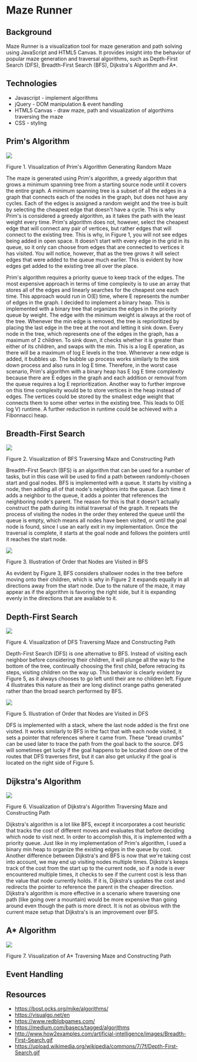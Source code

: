 # Maze Runner

## Background
Maze Runner is a visualization tool for maze generation and path solving using JavaScript and HTML5 Canvas. It provides insight into the behavior of popular maze generation and traversal algorithms, such as Depth-First Search (DFS), Breadth-First Search (BFS), Dijkstra's Algorithm and A*.

## Technologies
  * Javascript - implement algorithms
  * jQuery - DOM manipulation & event handling
  * HTML5 Canvas - draw maze, path and visualization of algorthims traversing the maze
  * CSS - styling

## Prim's Algorithm
![](assets/README-c8c8b61c.gif)

Figure 1. Visualization of Prim's Algorithm Generating Random Maze

The maze is generated using Prim's algorithm, a greedy algorithm that grows a minimum spanning tree from a starting source node until it covers the entire graph. A minimum spanning tree is a subset of all the edges in a graph that connects each of the nodes in the graph, but does not have any cycles. Each of the edges is assigned a random weight and the tree is built by selecting the cheapest edge that doesn't have a cycle. This is why Prim's is considered a greedy algorithm, as it takes the path with the least weight every time. Prim's algorithm does not, however, select the cheapest edge that will connect any pair of vertices, but rather edges that will connect to the existing tree. This is why, in Figure 1, you will not see edges being added in open space. It doesn't start with every edge in the grid in its queue, so it only can choose from edges that are connected to vertices it has visited. You will notice, however, that as the tree grows it will select edges that were added to the queue much earlier. This is evident by how edges get added to the existing tree all over the place.

Prim's algorithm requires a priority queue to keep track of the edges. The most expensive approach in terms of time complexity is to use an array that stores all of the edges and linearly searches for the cheapest one each time. This approach would run in O(E) time, where E represents the number of edges in the graph. I decided to implement a binary heap. This is implemented with a binary tree that organizes the edges in the priority queue by weight. The edge with the minimum weight is always at the root of the tree. Whenever the min edge is removed, the tree is reprioritized by placing the last edge in the tree at the root and letting it sink down. Every node in the tree, which represents one of the edges in the graph, has a maximum of 2 children. To sink down, it checks whether it is greater than either of its children, and swaps with the min. This is a log E operation, as there will be a maximum of log E levels in the tree. Whenever a new edge is added, it bubbles up. The bubble up process works similarly to the sink down process and also runs in log E time. Therefore, in the worst case scenario, Prim's algorithm with a binary heap has E log E time complexity because there are E edges in the graph and each addition or removal from the queue requires a log E reprioritization. Another way to further improve on this time complexity would be to store vertices in the heap instead of edges. The vertices could be stored by the smallest edge weight that connects them to some other vertex in the existing tree. This leads to O(E log V) runtime. A further reduction in runtime could be achieved with a Fibonnacci heap.

## Breadth-First Search
![](assets/README-132ecb30.gif)

Figure 2. Visualization of BFS Traversing Maze and Constructing Path

Breadth-First Search (BFS) is an algorithm that can be used for a number of tasks, but in this case will be used to find a path between randomly-chosen start and goal nodes. BFS is implemented with a queue. It starts by visiting a node, then adding all of that node's neighbors into the queue. Each time it adds a neighbor to the queue, it adds a pointer that references the neighboring node's parent. The reason for this is that it doesn't actually construct the path during its initial traversal of the graph. It repeats the process of visiting the nodes in the order they entered the queue until the queue is empty, which means all nodes have been visited, or until the goal node is found, since I use an early exit in my implementation. Once the traversal is complete, it starts at the goal node and follows the pointers until it reaches the start node.

![](assets/README-c795f06a.gif)

Figure 3. Illustration of Order that Nodes are Visited in BFS

As evident by Figure 3, BFS considers shallower nodes in the tree before moving onto their children, which is why in Figure 2 it expands equally in all directions away from the start node. Due to the nature of the maze, it may appear as if the algorithm is favoring the right side, but it is expanding evenly in the directions that are available to it.

## Depth-First Search
![](assets/README-8b258554.gif)

Figure 4. Visualization of DFS Traversing Maze and Constructing Path

Depth-First Search (DFS) is one alternative to BFS. Instead of visiting each neighbor before considering their children, it will plunge all the way to the bottom of the tree, continually choosing the first child, before retracing its steps, visiting children on the way up. This behavior is clearly evident by Figure 5, as it always chooses to go left until their are no children left. Figure 4 illustrates this nature as their are long distinct orange paths generated rather than the broad search performed by BFS.

![](assets/README-0b83cd5b.gif)

Figure 5. Illustration of Order that Nodes are Visited in DFS

DFS is implemented with a stack, where the last node added is the first one visited. It works similarly to BFS in the fact that with each node visited, it sets a pointer that references where it came from. These "bread crumbs" can be used later to trace the path from the goal back to the source. DFS will sometimes get lucky if the goal happens to be located down one of the routes that DFS traverses first, but it can also get unlucky if the goal is located on the right side of Figure 5.

## Dijkstra's Algorithm
![](assets/README-84d68b10.gif)

Figure 6. Visualization of Dijkstra's Algorithm Traversing Maze and Constructing Path

Dijkstra's algorithm is a lot like BFS, except it incorporates a cost heuristic that tracks the cost of different moves and evaluates that before deciding which node to visit next. In order to accomplish this, it is implemented with a priority queue. Just like in my implementation of Prim's algorithm, I used a binary min heap to organize the existing edges in the queue by cost. Another difference between Dijkstra's and BFS is now that we're taking cost into account, we may end up visiting nodes multiple times. Dijkstra's keeps track of the cost from the start up to the current node, so if a node is ever encountered multiple times, it checks to see if the current cost is less than the value that node currently holds. If it is, Dijkstra's updates the cost and redirects the pointer to reference the parent in the cheaper direction. Dijkstra's algorithm is more effective in a scenario where traversing one path (like going over a mountain) would be more expensive than going around even though the path is more direct. It is not as obvious with the current maze setup that Dijkstra's is an improvement over BFS.

## A* Algorithm
![](assets/README-bbb06bc4.gif)

Figure 7. Visualization of A* Traversing Maze and Constructing Path

## Event Handling


## Resources
* https://bost.ocks.org/mike/algorithms/
* https://visualgo.net/en
* https://www.redblobgames.com/
* https://medium.com/basecs/tagged/algorithms
* http://www.how2examples.com/artificial-intelligence/images/Breadth-First-Search.gif
* https://upload.wikimedia.org/wikipedia/commons/7/7f/Depth-First-Search.gif

